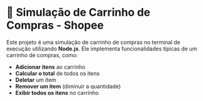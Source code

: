# 🚀 Simulação de Carrinho de Compras - Shopee

Este projeto é uma simulação de carrinho de compras no terminal de execução utilizando **Node.js**. Ele implementa funcionalidades típicas de um carrinho de compras, como:

- **Adicionar itens** ao carrinho
- **Calcular o total** de todos os itens
- **Deletar** um item
- **Remover um item** (diminuir a quantidade)
- **Exibir todos os itens** no carrinho
